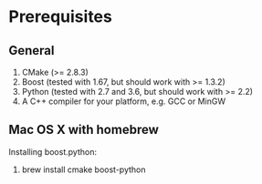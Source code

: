 # Prerequisites
## General
1. CMake (>= 2.8.3)
2. Boost (tested with 1.67, but should work with >= 1.3.2)
3. Python (tested with 2.7 and 3.6, but should work with >= 2.2)
4. A C++ compiler for your platform, e.g. GCC or MinGW


## Mac OS X with homebrew

Installing boost.python:

1. brew install cmake boost-python


